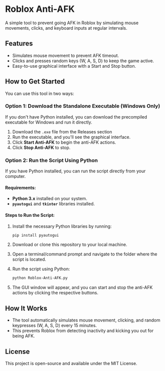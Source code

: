 
# Roblox Anti-AFK

A simple tool to prevent going AFK in Roblox by simulating mouse movements, clicks, and keyboard inputs at regular intervals.

## Features
- Simulates mouse movement to prevent AFK timeout.
- Clicks and presses random keys (W, A, S, D) to keep the game active.
- Easy-to-use graphical interface with a Start and Stop button.

## How to Get Started

You can use this tool in two ways:

### Option 1: Download the Standalone Executable (Windows Only)
If you don't have Python installed, you can download the precompiled executable for Windows and run it directly.

1. Download the `.exe` file from the Releases section
2. Run the executable, and you'll see the graphical interface.
3. Click **Start Anti-AFK** to begin the anti-AFK actions.
4. Click **Stop Anti-AFK** to stop.

### Option 2: Run the Script Using Python
If you have Python installed, you can run the script directly from your computer.

#### Requirements:
- **Python 3.x** installed on your system.
- **`pyautogui`** and **`tkinter`** libraries installed.

#### Steps to Run the Script:
1. Install the necessary Python libraries by running:
   ```bash
   pip install pyautogui
   ```

2. Download or clone this repository to your local machine.

3. Open a terminal/command prompt and navigate to the folder where the script is located.

4. Run the script using Python:
   ```bash
   python Roblox-Anti-AFK.py
   ```

5. The GUI window will appear, and you can start and stop the anti-AFK actions by clicking the respective buttons.

## How It Works
- The tool automatically simulates mouse movement, clicking, and random keypresses (W, A, S, D) every 15 minutes.
- This prevents Roblox from detecting inactivity and kicking you out for being AFK.

## License
This project is open-source and available under the MIT License.

